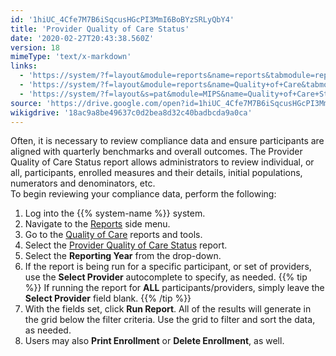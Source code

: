 ```yaml
---
id: '1hiUC_4Cfe7M7B6iSqcusHGcPI3MmI6BoBYzSRLyQbY4'
title: 'Provider Quality of Care Status'
date: '2020-02-27T20:43:38.560Z'
version: 18
mimeType: 'text/x-markdown'
links:
  - 'https://system/?f=layout&module=reports&name=reports&tabmodule=reports'
  - 'https://system/?f=layout&module=reports&name=Quality+of+Care&tabmodule=reports&t=Quality+of+Care'
  - 'https://system/?f=layout&s=pat&module=MIPS&name=Quality+of+Care+Status&t=Quality+of+Care&tabmodule=reports'
source: 'https://drive.google.com/open?id=1hiUC_4Cfe7M7B6iSqcusHGcPI3MmI6BoBYzSRLyQbY4'
wikigdrive: '18ac9a8be49637c0d2bea8d32c40badbcda9a0ca'
---
```

Often, it is necessary to review compliance data and ensure participants are aligned with quarterly benchmarks and overall outcomes. The Provider Quality of Care Status report allows administrators to review individual, or all, participants, enrolled measures and their details, initial populations, numerators and denominators, etc.    
To begin reviewing your compliance data, perform the following:
1. Log into the {{% system-name %}} system.
2. Navigate to the [Reports](https://system/?f=layout&module=reports&name=reports&tabmodule=reports) side menu.
3. Go to the [Quality of Care](https://system/?f=layout&module=reports&name=Quality+of+Care&tabmodule=reports&t=Quality+of+Care) reports and tools.
4. Select the [Provider Quality of Care Status](https://system/?f=layout&s=pat&module=MIPS&name=Quality+of+Care+Status&t=Quality+of+Care&tabmodule=reports) report.
5. Select the <strong>Reporting Year</strong> from the drop-down.
6. If the report is being run for a specific participant, or set of providers, use the <strong>Select Provider</strong> autocomplete to specify, as needed.
{{% tip %}}
   If running the report for <strong>ALL</strong> participants/providers, simply leave the <strong>Select Provider</strong> field blank.
{{% /tip %}}
7. With the fields set, click <strong>Run Report</strong>. All of the results will generate in the grid below the filter criteria. Use the grid to filter and sort the data, as needed.
8. Users may also <strong>Print Enrollment</strong> or <strong>Delete Enrollment</strong>, as well.
